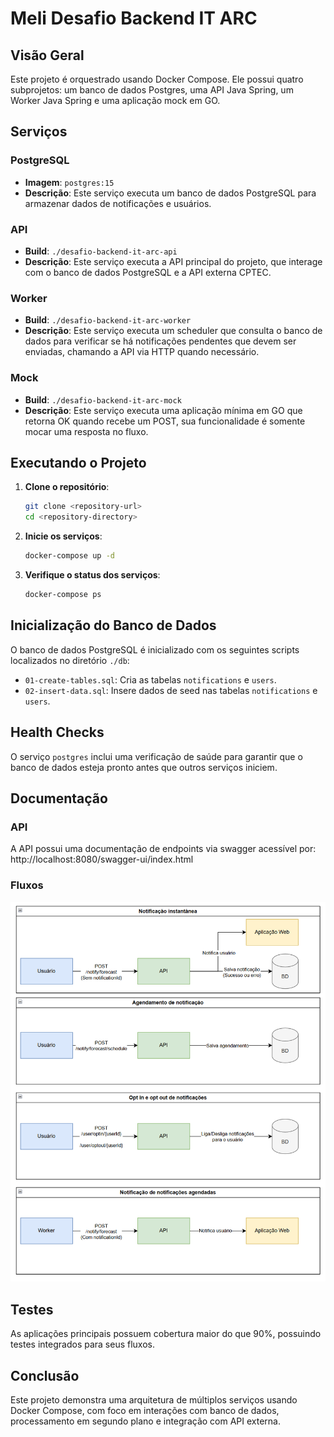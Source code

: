 # Meli Desafio Backend IT ARC

## Visão Geral

Este projeto é orquestrado usando Docker Compose. Ele possui quatro subprojetos: um banco de dados Postgres, uma API Java Spring, um Worker Java Spring e uma aplicação mock em GO.

## Serviços

### PostgreSQL
- **Imagem**: `postgres:15`
- **Descrição**: Este serviço executa um banco de dados PostgreSQL para armazenar dados de notificações e usuários.

### API
- **Build**: `./desafio-backend-it-arc-api`
- **Descrição**: Este serviço executa a API principal do projeto, que interage com o banco de dados PostgreSQL e a API externa CPTEC.

### Worker
- **Build**: `./desafio-backend-it-arc-worker`
- **Descrição**: Este serviço executa um scheduler que consulta o banco de dados para verificar se há notificações pendentes que devem ser enviadas, chamando a API via HTTP quando necessário.

### Mock
- **Build**: `./desafio-backend-it-arc-mock`
- **Descrição**: Este serviço executa uma aplicação mínima em GO que retorna OK quando recebe um POST, sua funcionalidade é somente mocar uma resposta no fluxo.

## Executando o Projeto

1. **Clone o repositório**:
    ```sh
    git clone <repository-url>
    cd <repository-directory>
    ```

2. **Inicie os serviços**:
    ```sh
    docker-compose up -d
    ```

3. **Verifique o status dos serviços**:
    ```sh
    docker-compose ps
    ```

## Inicialização do Banco de Dados

O banco de dados PostgreSQL é inicializado com os seguintes scripts localizados no diretório `./db`:

- `01-create-tables.sql`: Cria as tabelas `notifications` e `users`.
- `02-insert-data.sql`: Insere dados de seed nas tabelas `notifications` e `users`.

## Health Checks

O serviço `postgres` inclui uma verificação de saúde para garantir que o banco de dados esteja pronto antes que outros serviços iniciem.

## Documentação

### API

A API possui uma documentação de endpoints via swagger acessível por: http://localhost:8080/swagger-ui/index.html

### Fluxos

![Fluxos](./imgs/fluxos.png)

## Testes

As aplicações principais possuem cobertura maior do que 90%, possuindo testes integrados para seus fluxos.

## Conclusão

Este projeto demonstra uma arquitetura de múltiplos serviços usando Docker Compose, com foco em interações com banco de dados, processamento em segundo plano e integração com API externa.
